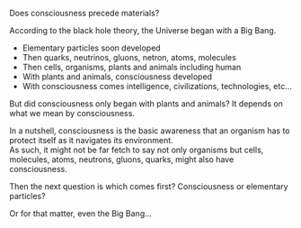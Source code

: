 Does consciousness precede materials?

According to the black hole theory, the Universe began with a Big Bang.
- Elementary particles soon developed
- Then quarks, neutrinos, gluons, netron, atoms, molecules
- Then cells, organisms, plants and animals including human
- With plants and animals, consciousness developed
- With consciousness comes intelligence, civilizations, technologies, etc...

But did consciousness only began with plants and animals?  It depends on what we mean by consciousness.

In a nutshell, consciousness is the basic awareness that an organism has to protect itself as it navigates its environment.  
As such, it might not be far fetch to say not only organisms but cells, molecules, atoms, neutrons, gluons, quarks, might also have consciousness.

Then the next question is which comes first?  Consciousness or elementary particles?

Or for that matter, even the Big Bang...
